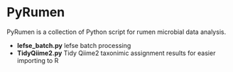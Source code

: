 # PyRumen
PyRumen is a collection of Python script for rumen microbial data analysis.

- **lefse_batch.py** lefse batch processing
- **TidyQiime2.py** Tidy Qiime2 taxonimic assignment results for easier importing to R